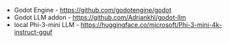 - Godot Engine - https://github.com/godotengine/godot
- Godot LLM addon - https://github.com/Adriankhl/godot-llm
- local Phi-3-mini LLM - https://huggingface.co/microsoft/Phi-3-mini-4k-instruct-gguf